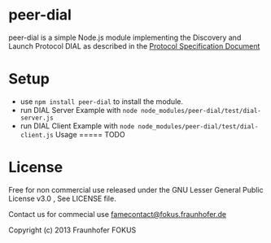 peer-dial 
=========

peer-dial is a simple Node.js module implementing the Discovery and Launch Protocol DIAL as described in the
[Protocol Specification Document](http://www.dial-multiscreen.org/dial-protocol-specification)

Setup
=====

  * use `npm install peer-dial` to install the module.
  * run DIAL Server Example with `node node_modules/peer-dial/test/dial-server.js` 
  * run DIAL Client Example with `node node_modules/peer-dial/test/dial-client.js` 
Usage
=====
TODO

License
=======

Free for non commercial use released under the GNU Lesser General Public License v3.0
, See LICENSE file.

Contact us for commecial use famecontact@fokus.fraunhofer.de

Copyright (c) 2013 Fraunhofer FOKUS
